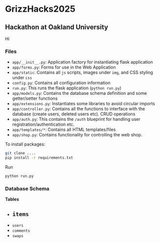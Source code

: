 # GrizzHacks2025

## Hackathon at Oakland University

Hi


### Files
- `app/__init__.py`: Application factory for instantiating flask application
- `app/forms.py`: Forms for use in the Web Application
- `app/static`: Contains all `js` scripts, images under `img`, and CSS styling under `css`
- `config.py`: Contains all configuration information
- `run.py`: This runs the flask application (`python run.py`)
- `app/models.py`: Contains the database schema definition and some getter/setter functions
- `app/extensions.py`: Instantiates some libraries to avoid circular imports
- `app/controller.py`: Contains all the functions to interface with the database (create users, deleted users etc). CRUD operations
- `app/auth.py`: This contains the `/auth` blueprint for handling user registration/authentication etc.
- `app/templates/*`: Contains all HTML templates/files
- `app/shop.py`: Contains functionality for controlling the web shop.

To install packages:
```bash
git clone ....
pip install -r requirements.txt
```

Run

```bash
python run.py
```

### Database Schema

**Tables**
- `items`
  - 
- `users`
- `comments`
- `swaps`
